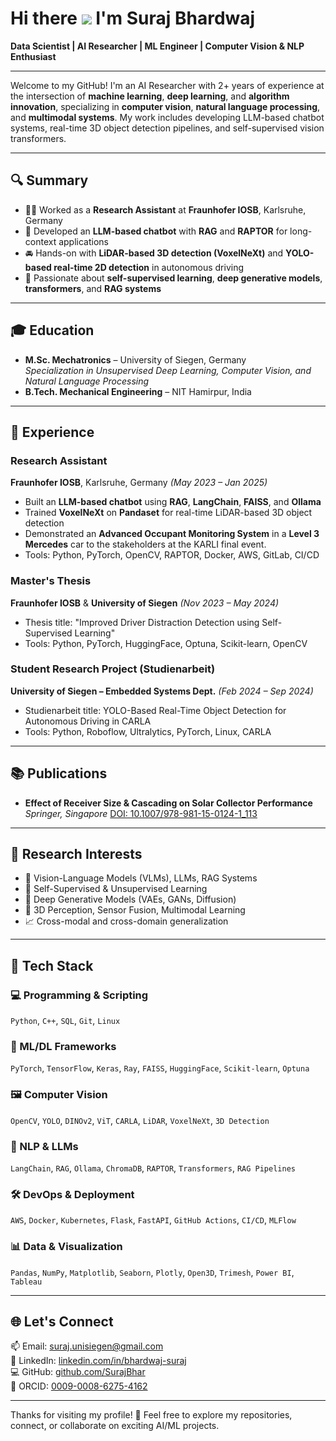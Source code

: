 Hi there ![](https://user-images.githubusercontent.com/18350557/176309783-0785949b-9127-417c-8b55-ab5a4333674e.gif) I'm Suraj Bhardwaj
=================================================================================================================================

**Data Scientist | AI Researcher | ML Engineer | Computer Vision & NLP Enthusiast**

---

Welcome to my GitHub! I'm an AI Researcher with 2+ years of experience at the intersection of **machine learning**, **deep learning**, and **algorithm innovation**, specializing in **computer vision**, **natural language processing**, and **multimodal systems**. My work includes developing LLM-based chatbot systems, real-time 3D object detection pipelines, and self-supervised vision transformers.

---

## 🔍 Summary

- 👨‍💻 Worked as a **Research Assistant** at **Fraunhofer IOSB**, Karlsruhe, Germany  
- 💬 Developed an **LLM-based chatbot** with **RAG** and **RAPTOR** for long-context applications  
- 🚘 Hands-on with **LiDAR-based 3D detection (VoxelNeXt)** and **YOLO-based real-time 2D detection** in autonomous driving  
- 🧪 Passionate about **self-supervised learning**, **deep generative models**, **transformers**, and **RAG systems**

---

## 🎓 Education

- **M.Sc. Mechatronics** – University of Siegen, Germany  
  _Specialization in Unsupervised Deep Learning, Computer Vision, and Natural Language Processing_  
- **B.Tech. Mechanical Engineering** – NIT Hamirpur, India

---

## 💼 Experience

### Research Assistant  
**Fraunhofer IOSB**, Karlsruhe, Germany _(May 2023 – Jan 2025)_

- Built an **LLM-based chatbot** using **RAG**, **LangChain**, **FAISS**, and **Ollama**  
- Trained **VoxelNeXt** on **Pandaset** for real-time LiDAR-based 3D object detection  
- Demonstrated an **Advanced Occupant Monitoring System** in a **Level 3 Mercedes** car to the stakeholders at the KARLI final event.
- Tools: Python, PyTorch, OpenCV, RAPTOR, Docker, AWS, GitLab, CI/CD

### Master's Thesis  
**Fraunhofer IOSB** & **University of Siegen** _(Nov 2023 – May 2024)_

- Thesis title: "Improved Driver Distraction Detection using Self-Supervised Learning"
- Tools: Python, PyTorch, HuggingFace, Optuna, Scikit-learn, OpenCV

### Student Research Project (Studienarbeit)  
**University of Siegen – Embedded Systems Dept.** _(Feb 2024 – Sep 2024)_

- Studienarbeit title: YOLO-Based Real-Time Object Detection for Autonomous Driving in CARLA
- Tools: Python, Roboflow, Ultralytics, PyTorch, Linux, CARLA

---

## 📚 Publications

- **Effect of Receiver Size & Cascading on Solar Collector Performance**  
  _Springer, Singapore_ [DOI: 10.1007/978-981-15-0124-1_113](https://doi.org/10.1007/978-981-15-0124-1_113)

---

## 🧠 Research Interests

- 🔎 Vision-Language Models (VLMs), LLMs, RAG Systems  
- 🧠 Self-Supervised & Unsupervised Learning  
- 🎨 Deep Generative Models (VAEs, GANs, Diffusion)  
- 🤖 3D Perception, Sensor Fusion, Multimodal Learning  
- 📈 Cross-modal and cross-domain generalization

---

## 🧰 Tech Stack

### 💻 Programming & Scripting
`Python`, `C++`, `SQL`, `Git`, `Linux`

### 🧪 ML/DL Frameworks
`PyTorch`, `TensorFlow`, `Keras`, `Ray`, `FAISS`, `HuggingFace`, `Scikit-learn`, `Optuna`

### 🖼️ Computer Vision
`OpenCV`, `YOLO`, `DINOv2`, `ViT`, `CARLA`, `LiDAR`, `VoxelNeXt`, `3D Detection`

### 🧬 NLP & LLMs
`LangChain`, `RAG`, `Ollama`, `ChromaDB`, `RAPTOR`, `Transformers`, `RAG Pipelines`

### 🛠️ DevOps & Deployment
`AWS`, `Docker`, `Kubernetes`, `Flask`, `FastAPI`, `GitHub Actions`, `CI/CD`, `MLFlow`

### 📊 Data & Visualization
`Pandas`, `NumPy`, `Matplotlib`, `Seaborn`, `Plotly`, `Open3D`, `Trimesh`, `Power BI`, `Tableau`

---

## 🌐 Let's Connect

📫 Email: [suraj.unisiegen@gmail.com](mailto:suraj.unisiegen@gmail.com)  
🔗 LinkedIn: [linkedin.com/in/bhardwaj-suraj](https://www.linkedin.com/in/bhardwaj-suraj)  
💻 GitHub: [github.com/SurajBhar](https://github.com/SurajBhar)  
🧪 ORCID: [0009-0008-6275-4162](https://orcid.org/my-orcid?orcid=0009-0008-6275-4162)

---

Thanks for visiting my profile! 🚀 Feel free to explore my repositories, connect, or collaborate on exciting AI/ML projects.
